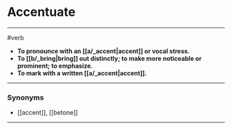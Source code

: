 # Accentuate
---
#verb
- **To pronounce with an [[a/_accent|accent]] or vocal stress.**
- **To [[b/_bring|bring]] out distinctly; to make more noticeable or prominent; to emphasize.**
- **To mark with a written [[a/_accent|accent]].**
---
### Synonyms
- [[accent]], [[betone]]
---
